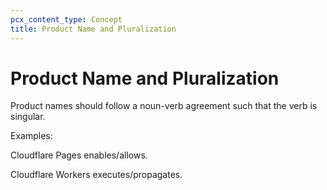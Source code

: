 ```yaml
---
pcx_content_type: Concept
title: Product Name and Pluralization
---
```


# Product Name and Pluralization

Product names should follow a noun-verb agreement such that the verb is singular.

Examples:

Cloudflare Pages enables/allows.

Cloudflare Workers executes/propagates.
